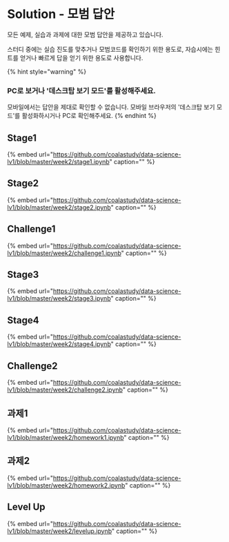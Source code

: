 # Solution - 모범 답안

모든 예제, 실습과 과제에 대한 모범 답안을 제공하고 있습니다.

스터디 중에는 실습 진도를 맞추거나 모범코드를 확인하기 위한 용도로, 자습시에는 힌트를 얻거나 빠르게 답을 얻기 위한 용도로 사용합니다.

{% hint style="warning" %}
### PC로 보거나 '데스크탑 보기 모드'를 활성해주세요.

모바일에서는 답안을 제대로 확인할 수 없습니다. 모바일 브라우저의 '데스크탑 보기 모드'를 활성화하시거나 PC로 확인해주세요.
{% endhint %}

## Stage1

{% embed url="https://github.com/coalastudy/data-science-lv1/blob/master/week2/stage1.ipynb" caption="" %}

## Stage2

{% embed url="https://github.com/coalastudy/data-science-lv1/blob/master/week2/stage2.ipynb" caption="" %}

## Challenge1

{% embed url="https://github.com/coalastudy/data-science-lv1/blob/master/week2/challenge1.ipynb" caption="" %}

## Stage3

{% embed url="https://github.com/coalastudy/data-science-lv1/blob/master/week2/stage3.ipynb" caption="" %}

## Stage4

{% embed url="https://github.com/coalastudy/data-science-lv1/blob/master/week2/stage4.ipynb" caption="" %}

## Challenge2

{% embed url="https://github.com/coalastudy/data-science-lv1/blob/master/week2/challenge2.ipynb" caption="" %}

## 과제1

{% embed url="https://github.com/coalastudy/data-science-lv1/blob/master/week2/homework1.ipynb" caption="" %}

## 과제2

{% embed url="https://github.com/coalastudy/data-science-lv1/blob/master/week2/homework2.ipynb" caption="" %}

## Level Up

{% embed url="https://github.com/coalastudy/data-science-lv1/blob/master/week2/levelup.ipynb" caption="" %}

